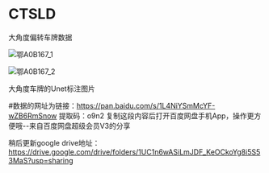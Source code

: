 # CTSLD
大角度偏转车牌数据


![鄂A0B167_1](https://github.com/ZhanRao/CTSLD/blob/main/image12/%E9%84%82A0B167_1.jpg)


![鄂A0B167_2](https://github.com/ZhanRao/CTSLD/blob/main/image12/%E9%84%82A0B167_2.jpg)


大角度车牌的Unet标注图片



#数据的网址为链接：https://pan.baidu.com/s/1L4NiYSmMcYF-wZB6RmSnow 
提取码：o9n2 
复制这段内容后打开百度网盘手机App，操作更方便哦--来自百度网盘超级会员V3的分享

稍后更新google drive地址：
https://drive.google.com/drive/folders/1UC1n6wASiLmJDF_KeOCkoYg8i5S53MaS?usp=sharing

